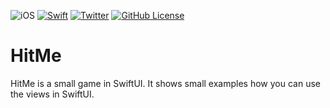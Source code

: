 ![iOS](https://img.shields.io/badge/iOS-14-865EFC)
[![Swift](https://img.shields.io/badge/swift-5.3-orange.svg?logo=Swift&logoColor=white&style=flat)](https://github.com/apple/swift)
[![Twitter](https://img.shields.io/badge/-chrisnkrueger-08a0e9?style=flat&logo=twitter&logoColor=white&link=https://twitter.com/chrisnkrueger/)](https://twitter.com/chrisnkrueger)
[![GitHub License](https://img.shields.io/badge/license-Apache%20License%202.0-blue.svg?style=flat)](http://www.apache.org/licenses/LICENSE-2.0)

# HitMe

HitMe is a small game in SwiftUI. It shows small examples how you can use the views in SwiftUI.
